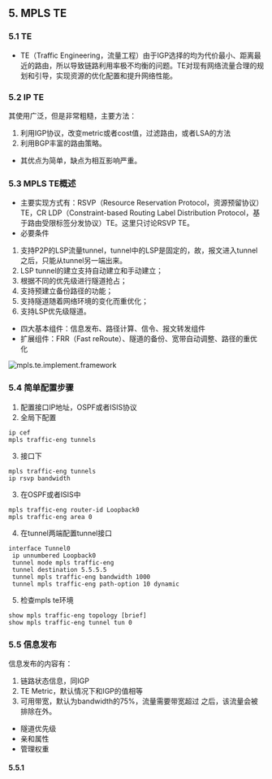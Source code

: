 ## 5. MPLS TE
### 5.1 TE
* TE（Traffic Engineering，流量工程）由于IGP选择的均为代价最小、距离最近的路由，所以导致链路利用率极不均衡的问题。TE对现有网络流量合理的规划和引导，实现资源的优化配置和提升网络性能。
### 5.2 IP TE
其使用广泛，但是非常粗糙，主要方法：
1. 利用IGP协议，改变metric或者cost值，过滤路由，或者LSA的方法
2. 利用BGP丰富的路由策略。
* 其优点为简单，缺点为相互影响严重。
### 5.3 MPLS TE概述
* 主要实现方式有：RSVP（Resource Reservation Protocol，资源预留协议）TE，CR LDP（Constraint-based Routing Label Distribution Protocol，基于路由受限标签分发协议）TE。这里只讨论RSVP TE。
* 必要条件
1. 支持P2P的LSP流量tunnel，tunnel中的LSP是固定的，故，报文进入tunnel之后，只能从tunnel另一端出来。
2. LSP tunnel的建立支持自动建立和手动建立；
3. 根据不同的优先级进行隧道抢占；
4. 支持预建立备份路径的功能；
5. 支持隧道随着网络环境的变化而重优化；
5. 支持LSP优先级隧道。
* 四大基本组件：信息发布、路径计算、信令、报文转发组件
* 扩展组件：FRR（Fast reRoute）、隧道的备份、宽带自动调整、路径的重优化

![mpls.te.implement.framework](https://github.com/Minions1128/net_tech_notes/blob/master/img/mpls.te.implementation.frameworks.jpg "mpls.te.implement.framework")

### 5.4 简单配置步骤
1. 配置接口IP地址，OSPF或者ISIS协议
2. 全局下配置
```
ip cef
mpls traffic-eng tunnels
```
3. 接口下
```
mpls traffic-eng tunnels
ip rsvp bandwidth
```
3. 在OSPF或者ISIS中
```
mpls traffic-eng router-id Loopback0
mpls traffic-eng area 0
```
4. 在tunnel两端配置tunnel接口
```
interface Tunnel0
 ip unnumbered Loopback0
 tunnel mode mpls traffic-eng
 tunnel destination 5.5.5.5
 tunnel mpls traffic-eng bandwidth 1000
 tunnel mpls traffic-eng path-option 10 dynamic
```
5. 检查mpls te环境
```
show mpls traffic-eng topology [brief]
show mpls traffic-eng tunnel tun 0
```
### 5.5 信息发布
信息发布的内容有：
1. 链路状态信息，同IGP
2. TE Metric，默认情况下和IGP的值相等
3. 可用带宽，默认为bandwidth的75%，流量需要带宽超过 之后，该流量会被排除在外。
* 隧道优先级
* 亲和属性
* 管理权重
#### 5.5.1
